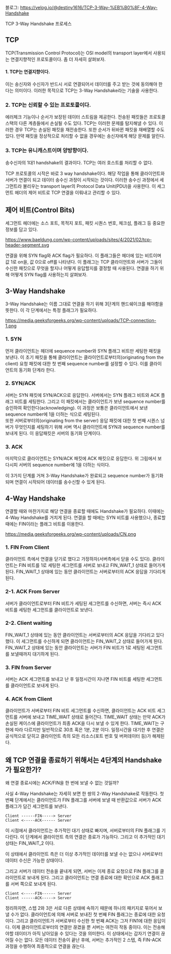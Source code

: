 블로그: https://velog.io/@destiny1616/TCP-3-Way-%EB%B0%8F-4-Way-Handshake

TCP 3-Way Handshake 프로세스

## TCP

TCP(Transmission Control Protocol)는 OSI model의 transport layer에서 사용되는 연결지향적인 프로토콜이다. 좀 더 자세히 살펴보자.

#### 1. TCP는 연결지향이다.

이는 송신자와 수신자가 반드시 서로 연결되어서 데이터를 주고 받는 것에 동의해야 한다는 의미이다. 이러한 목적으로 TCP는 3-Way Handshake라는 기술을 사용한다.

### 2. TCP는 신뢰할 수 있는 프로토콜이다.
에러체크 기능이나 순서가 보장된 데이터 스트림을 제공한다. 전송된 패킷들은 프로토콜 스택의 다른 계층들에서 손실될 수도 있다. TCP는 이러한 문제를 탐지해낼 수 있다. 이러한 경우 TCP는 손실된 패킷을 재전송한다. 또한 순서가 뒤바뀐 패킷을 재배열할 수도 있다. 만약 패킷을 정상적으로 처리할 수 없을 경우에는 송신자에게 해당 문제를 알린다.

### 3. TCP는 유니캐스트이며 양방향이다. 

송수신자의 1대1 handshake의 결과이다. TCP는 여러 호스트를 처리할 수 없다. 


TCP 프로토콜의 시작은 바로 3 way handshake이다. 해당 작업을 통해 클라이언트와 서버가 연결이 되고 데이터 송수신 과정이 시작되는 것이다.
이러한 송수신 과정에서 세그먼트라 불리우는 transport layer의 Protocol Data Unit(PDU)을 사용한다. 
이 세그먼트 헤더의 제어 비트로 TCP 연결을 이뤄내고 관리할 수 있다.

## 제어 비트(Control Bits)

세그먼트 헤더에는 소스 포트, 목적지 포트, 패킷 시퀀스 번호, 체크섬, 플래그 등 중요한 정보를 담고 있다. 

https://www.baeldung.com/wp-content/uploads/sites/4/2021/02/tcp-header-segment.svg

연결을 위해 SYN flag와 ACK flag가 필요하다. 이 플래그들은 헤더에 있는 비트이며 값 1로 on을, 값 0으로 off를 나타낸다. 이 플래그는 TCP 클라이언트와 서버가 그들이 수신한 패킷으로 무엇을 할지나 어떻게 응답할지를 결정할 때 사용된다. 
연결을 하기 위해 어떻게 SYN flag를 사용하는지 살펴보자.

## 3-Way Handshake

3-Way Handshake는 이름 그대로 연결을 하기 위해 3단계의 핸드쉐이크를 해야함을 뜻한다. 이 각 단계에서는 특정 플래그가 필요하다.

https://media.geeksforgeeks.org/wp-content/uploads/TCP-connection-1.png

### 1. SYN

먼저 클라이언트는 헤더에 sequence number와 SYN 플래그 비트만 세팅한 패킷을 보낸다. 이 초기 패킷을 통해 클라이언트는 클라이언트로부터의(originating from the client) 요청 패킷에 대한 첫 번째 sequence number를 설정할 수 있다. 이를 클라이언트의 동기화 단계라 한다.

### 2. SYN/ACK

서버는 SYN 패킷에 SYN/ACK으로 응답한다. 서버에서는 SYN 플래그 비트와 ACK 플래그 비트를 세팅한다. 그리고 이 패킷에서는 클라이언트가 보낸 sequence number를 승인하여 확인한다(acknowledging). 이 과정은 보통은 클라이언트에서 보낸 sequence number에 1을 더하는 식으로 세팅된다.  
또한 서버로부터의(originating from the server) 응답 패킷에 대한 첫 번째 시퀀스 넘버가 무엇인지를 세팅하기 위해 서버 역시 클라이언트에 SYN과 sequence number를 보내게 된다. 이 응답패킷은 서버의 동기화 단계이다.

### 3. ACK

마지막으로 클라이언트는 SYN/ACK 패킷에 ACK 패킷으로 응답한다. 위 그림에서 보다시피 서버의 sequence number에 1을 더하는 식이다.

이 3가지 단계를 거쳐 3-Way Handshake가 완료되고 sequence number가 동기화 되며 연결이 시작되어 데이터를 송수신할 수 있게 된다. 

## 4-Way Handshake

연결할 때와 마찬가지로 해당 연결을 종료할 때에도 Handshake가 필요하다. 이때에는 4-Way Handshake를 거치게 된다.
연결을 할 때에는 SYN 비트를 사용했으나, 종료할 때에는 FIN이라는 플래그 비트를 이용한다. 

https://media.geeksforgeeks.org/wp-content/uploads/CN.png

### 1. FIN From Client

클라이언트 측에서 연결을 닫기로 했다고 가정하자(서버측에서 닫을 수도 있다). 클라이언트는 FIN 비트를 1로 세팅한 세그먼트를 서버로 보내고 FIN_WAIT_1 상태로 들어가게 된다. FIN_WAIT_1 상태에 있는 동안 클라이언트는 서버로부터의 ACK 응답을 기다리게 된다.

### 2-1. ACK From Server

서버가 클라이언트로부터 FIN 비트가 세팅된 세그먼트를 수신하면, 서버는 즉시 ACK 비트를 세팅한 세그먼트를 클라이언트로 보낸다. 

### 2-2. Client waiting

FIN_WAIT_1 상태에 있는 동안 클라이언트는 서버로부터의 ACK 응답을 기다리고 있다 했다. 이 세그먼트를 수신하게 되면 클라이언트는 FIN_WAIT_2 상태로 들어가게 된다. FIN_WAIT_2 상태에 있는 동안 클라이언트는 서버가 FIN 비트가 1로 세팅된 세그먼트를 보낼때까지 대기하게 된다.

### 3. FIN from Server

서버는 ACK 세그먼트를 보내고 난 후 일정시간이 지나면 FIN 비트를 세팅한 세그먼트를 클라이언트로 보내게 된다.

### 4. ACK from Client

클라이언트가 서버로부터 FIN 비트 세그먼트를 수신하면, 클라이언트는 ACK 비트 세그먼트를 서버에 보내고 TIME_WAIT 상태로 들어간다. TIME_WAIT 상태는 만약 ACK가 손실된 케이스에 클라이언트가 최종 ACK을 다시 보낼 수 있게 한다. TIME_WAIT는 구현에 따라 다르지만 일반적으로 30초 혹은 1분, 2분 이다. 일정시간을 대기한 후 연결은 공식적으로 닫히고 클라이언트 측의 모든 리소스(포트 번호 및 버퍼데이터 등)가 해제된다.


## 왜 TCP 연결을 종료하기 위해서는 4단계의 Handshake가 필요한가?

왜 연결 종료시에는 ACK/FIN을 한 번에 보낼 수 없는 것일까? 

사실 4-Way Handshake는 자세히 보면 한 쌍의 2-Way Handshake로 작동한다. 첫 번째 단계에서는 클라이언트가 FIN 플래그를 서버에 보낼 때 반환값으로 서버가 ACK 플래그가 담긴 세그먼트를 보낸다. 

```
Client ------FIN-----> Server
Client <-----ACK------ Server
```

이 시점에서 클라이언트는 추가적인 대기 상태로 빠지며, 서버로부터의 FIN 플래그를 기다린다. 이 단계에서 클라이언트 측의 연결은 종료가 가능하다. 그리고 이 추가적인 대기 상태는 FIN_WAIT_2 이다.

이 상태에서 클라이언트 측은 더 이상 추가적인 데이터를 보낼 수는 없으나 서버로부터 데이터 수신은 가능한 상태이다.

그리고 서버가 데이터 전송을 끝내게 되면, 서버는 이제 종료 요청으로 FIN 플래그를 클라이언트로 보내게 된다. 그리고 클라이언트는 연결 종료에 대한 확인으로 ACK 플래그를 서버 쪽으로 보내게 된다.

```
Client <-----FIN------ Server
Client ------ACK-----> Server
```

정리하자면, 스텝 2와 3은 서로 다른 상태에 속하기 때문에 하나의 패키지로 묶어서 보낼 수가 없다.
클라이언트에 의해 서버로 보내진 첫 번째 FIN 플래그는 종료에 대한 요청이다. 그리고 클라이언트가 서버로부터 수신한 첫 번째 ACK는 그저 FIN1에 대한 응답이다. 이제 클라이언트로부터의 연결만 끊겼을 뿐 서버는 여전히 작동 중이다. 이는 전송해야할 데이터가 아직 남아있을 수 있다는 것을 의미한다. 이 상태에서는 갑자기 연결이 끊어질 수는 없다. 모든 데이터 전송이 끝난 후에, 서버는 추가적인 2 스텝, 즉 FIN-ACK 과정을 수행하여 최종적으로 연결을 끊는다.